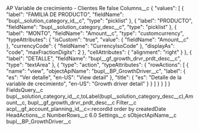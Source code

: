 <?xml version="1.0" encoding="UTF-8"?>
<CustomMetadata xmlns="http://soap.sforce.com/2006/04/metadata" xmlns:xsi="http://www.w3.org/2001/XMLSchema-instance" xmlns:xsd="http://www.w3.org/2001/XMLSchema">
    <label>AP Variable de crecimiento - Clientes Re</label>
    <protected>false</protected>
    <values>
        <field>Columns__c</field>
        <value xsi:type="xsd:string">{
    &quot;values&quot;: [
        {
            &quot;label&quot;: &quot;FAMILIA DE PRODUCTO&quot;,
            &quot;fieldName&quot;: &quot;bupl__solution_category_id__c&quot;,
            &quot;type&quot;: &quot;picklist&quot;
        },
        {
            &quot;label&quot;: &quot;PRODUCTO&quot;,
            &quot;fieldName&quot;: &quot;bupl__solution_category_desc__c&quot;,
            &quot;type&quot;: &quot;picklist&quot;
        },
		{
			&quot;label&quot;: &quot;MONTO&quot;,
			&quot;fieldName&quot;: &quot;Amount__c&quot;,
			&quot;type&quot;: &quot;customcurrency&quot;,
			&quot;typeAttributes&quot;: {
			&quot;isCustom&quot;: &quot;true&quot;,
			&quot;value&quot;: {
				&quot;fieldName&quot;: &quot;Amount__c&quot;
			},
			&quot;currencyCode&quot;: {
				&quot;fieldName&quot;: &quot;CurrencyIsoCode&quot;
			},
			&quot;displayAs&quot;: &quot;code&quot;,
				&quot;maxFractionDigits&quot;: 2
			},
			&quot;cellAttributes&quot;: {
				&quot;alignment&quot;: &quot;right&quot;
			}
		},
        {
            &quot;label&quot;: &quot;DETALLE&quot;,
            &quot;fieldName&quot;: &quot;bupl__gf_growth_drvr_prdt_desc__c&quot;,
            &quot;type&quot;: &quot;textArea&quot;
        },
        {
            &quot;type&quot;: &quot;action&quot;,
            &quot;typeAttributes&quot;: {
                &quot;rowActions&quot;: [
                    {
                        &quot;name&quot;: &quot;view&quot;,
                        &quot;objectApiName&quot;: &quot;bupl__BP_GrowthDriver__c&quot;,
                        &quot;label&quot;: {
                            &quot;es&quot;: &quot;Ver detalle&quot;,
                            &quot;en-US&quot;: &quot;View detail&quot;
                        },
                        &quot;title&quot;: {
                            &quot;es&quot;: &quot;Detalle de la variable de crecimiento&quot;,
                            &quot;en-US&quot;: &quot;Growth driver detail&quot;
                        }
                    }
                ]
            }
        }
    ]
}</value>
    </values>
    <values>
        <field>FieldsQuery__c</field>
        <value xsi:type="xsd:string">bupl__solution_category_id__c,toLabel(bupl__solution_category_desc__c),Amount__c, bupl__gf_growth_drvr_prdt_desc__c</value>
    </values>
    <values>
        <field>Filter__c</field>
        <value xsi:type="xsd:string">acpl__gf_account_planning_id__c=:recordId order by createdDate</value>
    </values>
    <values>
        <field>HeadActions__c</field>
        <value xsi:nil="true"/>
    </values>
    <values>
        <field>NumberRows__c</field>
        <value xsi:type="xsd:double">6.0</value>
    </values>
    <values>
        <field>Settings__c</field>
        <value xsi:nil="true"/>
    </values>
    <values>
        <field>sObjectApiName__c</field>
        <value xsi:type="xsd:string">bupl__BP_GrowthDriver__c</value>
    </values>
</CustomMetadata>
